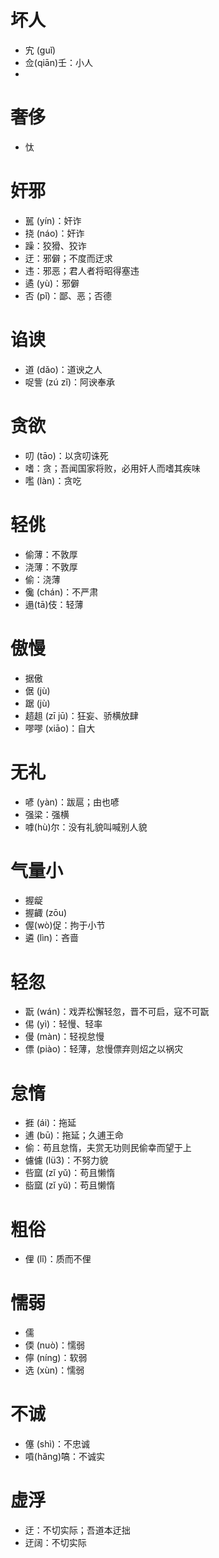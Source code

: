 # 坏人
* 宄 (guǐ)
* 佥(qiān)壬：小人
* 
# 奢侈
* 忲
# 奸邪
* 嚚 (yín)：奸诈
* 挠 (náo)：奸诈
* 躁：狡猾、狡诈
* 迂：邪僻；不度而迂求
* 违：邪恶；君人者将昭得塞违
* 遹 (yù)：邪僻
* 否 (pǐ)：鄙、恶；否德
# 谄谀
* 道 (dǎo)：道谀之人
* 哫訾 (zú zǐ)：阿谀奉承
# 贪欲
* 叨 (tāo)：以贪叨诛死
* 嗜：贪；吾闻国家将败，必用奸人而嗜其疾味
* 嚂 (làn)：贪吃
# 轻佻
* 偷薄：不敦厚
* 浇薄：不敦厚
* 偷：浇薄
* 儳 (chán)：不严肃
* 遢(tā)伎：轻薄
# 傲慢
* 据傲
* 倨 (jù)
* 踞 (jù)
* 趦趄 (zī jū)：狂妄、骄横放肆
* 嘐嘐 (xiāo)：自大

# 无礼
* 喭 (yàn)：跋扈；由也喭
* 强梁：强横
* 嘑(hù)尔：没有礼貌叫喊别人貌

# 气量小
* 握龊
* 握齱 (zōu)
* 偓(wò)促：拘于小节
* 遴 (lìn)：吝啬
# 轻忽
* 翫 (wán)：戏弄松懈轻忽，晋不可启，寇不可翫
* 㑥 (yì)：轻慢、轻率
* 僈 (màn)：轻视怠慢
* 僄 (piào)：轻薄，怠慢僄弃则炤之以祸灾
# 怠惰
* 捱 (ái)：拖延
* 逋 (bū)：拖延；久逋王命
* 偷：苟且怠惰，夫赏无功则民偷幸而望于上
* 儢儢 (lü3)：不努力貌
* 呰窳 (zǐ yǔ)：苟且懒惰
* 啙窳 (zǐ yŭ)：苟且懒惰
# 粗俗
* 俚 (lǐ)：质而不俚
# 懦弱
* 儒
* 偄 (nuò)：懦弱
* 儜 (níng)：软弱
* 选 (xùn)：懦弱
# 不诚
* 僿 (shì)：不忠诚
* 嗊(hǎng)嗃：不诚实
# 虚浮
* 迂：不切实际；吾道本迂拙
* 迂阔：不切实际